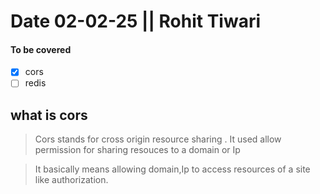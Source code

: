 
# Date 02-02-25 || Rohit Tiwari

#### To be covered
- [x] cors
- [ ] redis

## what is cors

> Cors stands for cross origin resource sharing . It used allow permission for sharing resouces to a domain or Ip

> It basically means allowing domain,Ip to access resources of a site like authorization.